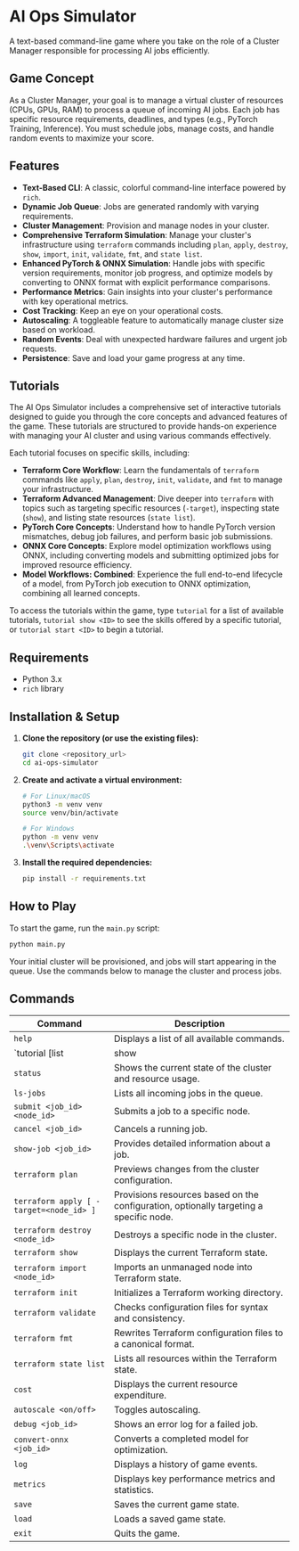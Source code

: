 # AI Ops Simulator

A text-based command-line game where you take on the role of a Cluster Manager responsible for processing AI jobs efficiently.

## Game Concept

As a Cluster Manager, your goal is to manage a virtual cluster of resources (CPUs, GPUs, RAM) to process a queue of incoming AI jobs. Each job has specific resource requirements, deadlines, and types (e.g., PyTorch Training, Inference). You must schedule jobs, manage costs, and handle random events to maximize your score.

## Features

- **Text-Based CLI**: A classic, colorful command-line interface powered by `rich`.
- **Dynamic Job Queue**: Jobs are generated randomly with varying requirements.
- **Cluster Management**: Provision and manage nodes in your cluster.
- **Comprehensive Terraform Simulation**: Manage your cluster's infrastructure using `terraform` commands including `plan`, `apply`, `destroy`, `show`, `import`, `init`, `validate`, `fmt`, and `state list`.
- **Enhanced PyTorch & ONNX Simulation**: Handle jobs with specific version requirements, monitor job progress, and optimize models by converting to ONNX format with explicit performance comparisons.
- **Performance Metrics**: Gain insights into your cluster's performance with key operational metrics.
- **Cost Tracking**: Keep an eye on your operational costs.
- **Autoscaling**: A toggleable feature to automatically manage cluster size based on workload.
- **Random Events**: Deal with unexpected hardware failures and urgent job requests.
- **Persistence**: Save and load your game progress at any time.

## Tutorials

The AI Ops Simulator includes a comprehensive set of interactive tutorials designed to guide you through the core concepts and advanced features of the game. These tutorials are structured to provide hands-on experience with managing your AI cluster and using various commands effectively.

Each tutorial focuses on specific skills, including:

- **Terraform Core Workflow**: Learn the fundamentals of `terraform` commands like `apply`, `plan`, `destroy`, `init`, `validate`, and `fmt` to manage your infrastructure.
- **Terraform Advanced Management**: Dive deeper into `terraform` with topics such as targeting specific resources (`-target`), inspecting state (`show`), and listing state resources (`state list`).
- **PyTorch Core Concepts**: Understand how to handle PyTorch version mismatches, debug job failures, and perform basic job submissions.
- **ONNX Core Concepts**: Explore model optimization workflows using ONNX, including converting models and submitting optimized jobs for improved resource efficiency.
- **Model Workflows: Combined**: Experience the full end-to-end lifecycle of a model, from PyTorch job execution to ONNX optimization, combining all learned concepts.

To access the tutorials within the game, type `tutorial` for a list of available tutorials, `tutorial show <ID>` to see the skills offered by a specific tutorial, or `tutorial start <ID>` to begin a tutorial.

## Requirements

- Python 3.x
- `rich` library

## Installation & Setup

1.  **Clone the repository (or use the existing files):**
    ```bash
    git clone <repository_url>
    cd ai-ops-simulator
    ```

2.  **Create and activate a virtual environment:**
    ```bash
    # For Linux/macOS
    python3 -m venv venv
    source venv/bin/activate

    # For Windows
    python -m venv venv
    .\venv\Scripts\activate
    ```

3.  **Install the required dependencies:**
    ```bash
    pip install -r requirements.txt
    ```

## How to Play

To start the game, run the `main.py` script:

```bash
python main.py
```

Your initial cluster will be provisioned, and jobs will start appearing in the queue. Use the commands below to manage the cluster and process jobs.

## Commands

| Command                   | Description                                                 |
| ------------------------- | ----------------------------------------------------------- |
| `help`                    | Displays a list of all available commands.                  |
| `tutorial [list|show|start <id>]` | Lists tutorials, shows skills for one, or starts one.       |
| `status`                  | Shows the current state of the cluster and resource usage.  |
| `ls-jobs`                 | Lists all incoming jobs in the queue.                       |
| `submit <job_id> <node_id>` | Submits a job to a specific node.                           |
| `cancel <job_id>`         | Cancels a running job.                                      |
| `show-job <job_id>`       | Provides detailed information about a job.                  |
| `terraform plan`          | Previews changes from the cluster configuration.            |
| `terraform apply [ -target=<node_id> ]` | Provisions resources based on the configuration, optionally targeting a specific node. |
| `terraform destroy <node_id>` | Destroys a specific node in the cluster.                    |
| `terraform show`          | Displays the current Terraform state.                       |
| `terraform import <node_id>` | Imports an unmanaged node into Terraform state.             |
| `terraform init`          | Initializes a Terraform working directory.                  |
| `terraform validate`      | Checks configuration files for syntax and consistency.      |
| `terraform fmt`           | Rewrites Terraform configuration files to a canonical format. |
| `terraform state list`    | Lists all resources within the Terraform state.             |
| `cost`                    | Displays the current resource expenditure.                  |
| `autoscale <on/off>`      | Toggles autoscaling.                                        |
| `debug <job_id>`          | Shows an error log for a failed job.                        |
| `convert-onnx <job_id>`   | Converts a completed model for optimization.                |
| `log`                     | Displays a history of game events.                          |
| `metrics`                 | Displays key performance metrics and statistics.            |
| `save`                    | Saves the current game state.                               |
| `load`                    | Loads a saved game state.                                   |
| `exit`                    | Quits the game.                                             |

